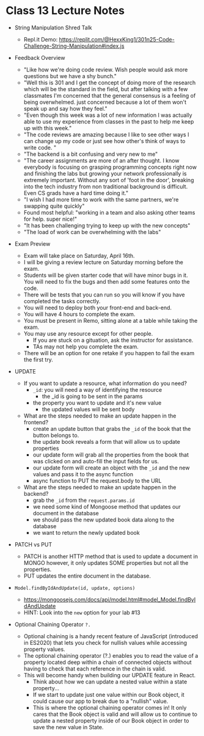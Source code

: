 # Class 13 Lecture Notes

- String Manipulation Shred Talk
  - Repl.it Demo: <https://replit.com/@HexxKing1/301n25-Code-Challenge-String-Manipulation#index.js>

- Feedback Overview
  - "Like how we're doing code review. Wish people would ask more questions but we have a shy bunch."
  - "Well this is 301 and I get the concept of doing more of the research which will be the standard in the field, but after talking with a few classmates I'm concerned that the general consensus is a feeling of being overwhelmed.  just concerned because a lot of them won't speak up and say how they feel."
  - "Even though this week was a lot of new information I was actually able to use my experience from classes in the past to help me keep up with this week."
  - "The code reviews are amazing because I like to see other ways I can change up my code or just see how other's think of ways to write code. "
  - "The backend is a bit confusing and very new to me"
  - "The career assignments are more of an after thought. I know everybody is focusing on grasping programming concepts right now and finishing the labs but growing your network professionally is extremely important. Without any sort of 'foot in the door', breaking into the tech industry from non traditional background is difficult. Even CS grads have a hard time doing it."
  - "I wish I had more time to work with the same partners, we're swapping quite quickly"
  - Found most helpful: "working in a team and also asking other teams for help. super nice!"
  - "It has been challenging trying to keep up with the new concepts"
  - "The load of work can be overwhelming with the labs"

- Exam Preview
  - Exam will take place on Saturday, April 16th.
  - I will be giving a review lecture on Saturday morning before the exam.
  - Students will be given starter code that will have minor bugs in it. You will need to fix the bugs and then add some features onto the code.
  - There will be tests that you can run so you will know if you have completed the tasks correctly.
  - You will need to deploy both your front-end and back-end.
  - You will have 4 hours to complete the exam.
  - You must be present in Remo, sitting alone at a table while taking the exam.
  - You may use any resource except for other people.
    - If you are stuck on a gituation, ask the instructor for assistance.
    - TAs may not help you complete the exam.
  - There will be an option for one retake if you happen to fail the exam the first try.

- UPDATE
  - If you want to update a resource, what information do you need?
    - `_id`: you will need a way of identifying the resource
      - the _id is going to be sent in the params
    - the property you want to update and it's new value
      - the updated values will be sent body
  - What are the steps needed to make an update happen in the frontend?
    - create an update button that grabs the `_id` of the book that the button belongs to.
    - the update book reveals a form that will allow us to update properties
    - our update form will grab all the properties from the book that was clicked on and auto-fill the input fields for us.
    - our update form will create an object with the `_id` and the new values and pass it to the async function
    - async function to PUT the request.body to the URL
  - What are the steps needed to make an update happen in the backend?
    - grab the `_id` from the `request.params.id`
    - we need some kind of Mongoose method that updates our document in the database
    - we should pass the new updated book data along to the database
    - we want to return the newly updated book

- PATCH vs PUT
  - PATCH is another HTTP method that is used to update a document in MONGO however, it only updates SOME properties but not all the properties.
  - PUT updates the entire document in the database.

- `Model.findByIdAndUpdate(id, update, options)`
  - <https://mongoosejs.com/docs/api/model.html#model_Model.findByIdAndUpdate>
  - HINT: Look into the `new` option for your lab #13

- Optional Chaining Operator `?.`
  - Optional chaining is a handy recent feature of JavaScript (introduced in ES2020) that lets you check for nullish values while accessing property values.
  - The optional chaining operator (?.) enables you to read the value of a property located deep within a chain of connected objects without having to check that each reference in the chain is valid.
  - This will become handy when building our UPDATE feature in React.
    - Think about how we can update a nested value within a state property...
    - If we start to update just one value within our Book object, it could cause our app to break due to a "nullish" value.
    - This is where the optional chaining operator comes in! It only cares that the Book object is valid and will allow us to continue to update a nested property inside of our Book object in order to save the new value in State.
